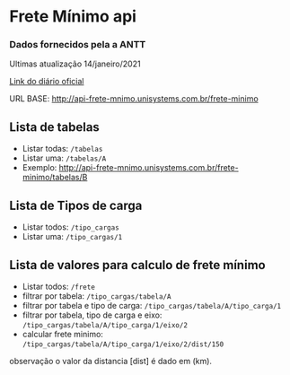 # Frete Mínimo api
### Dados fornecidos pela a ANTT
Ultimas atualização 14/janeiro/2021

[Link do diário oficial](https://www.in.gov.br/en/web/dou/-/portaria-n-399-de-3-de-novembro-de-2020-286403617?utm_campaign=circular_n_545_-_antt_atualiza_tabela_do_piso_minimo_de_frete&utm_medium=email&utm_source=RD+Station)

URL BASE: http://api-frete-mnimo.unisystems.com.br/frete-minimo

## Lista de tabelas

* Listar todas:  `/tabelas`
* Listar uma:  `/tabelas/A`
* Exemplo: http://api-frete-mnimo.unisystems.com.br/frete-minimo/tabelas/B


## Lista de Tipos de carga

* Listar todos:  `/tipo_cargas`
* Listar uma:  `/tipo_cargas/1`

## Lista de valores para calculo de frete mínimo

* Listar todos:  `/frete`
* filtrar por tabela:  `/tipo_cargas/tabela/A`
* filtrar por tabela e tipo de carga:  `/tipo_cargas/tabela/A/tipo_carga/1`
* filtrar por tabela, tipo de carga e eixo:  `/tipo_cargas/tabela/A/tipo_carga/1/eixo/2`
* calcular frete minimo:  `/tipo_cargas/tabela/A/tipo_carga/1/eixo/2/dist/150`

observação o valor da distancia [dist] é dado em (km).
